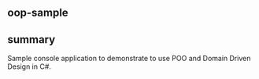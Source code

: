 ## oop-sample

## summary
Sample console application to demonstrate to use POO and Domain Driven Design in C#.